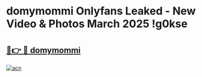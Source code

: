 # domymommi Onlyfans Leaked - New Video & Photos March 2025 !g0kse

# <h2><a href="https://31lcu9.iuczelnia.edu.pl?title=domymommi&ref=g0kse">🔗👉 🔴 domymommi</a></h2>

[![acn](https://github.com/user-attachments/assets/0f9c940e-d8b0-45ae-aac7-cd30a18b3e1c)](https://31lcu9.iuczelnia.edu.pl?title=domymommi&ref=g0kse)

